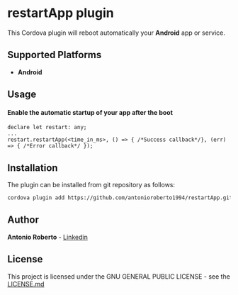 # restartApp plugin #
This Cordova plugin will reboot automatically your __Android__ app or service.

## Supported Platforms ##
- __Android__

## Usage ##

#### Enable the automatic startup of your app after the boot ####
```typecript
declare let restart: any;
...
restart.restartApp(<time_in_ms>, () => { /*Success callback*/}, (err) => { /*Error callback*/ });
```
## Installation ##
The plugin can be installed from git repository as follows:
```bash
cordova plugin add https://github.com/antonioroberto1994/restartApp.git
```

## Author

**Antonio Roberto** - [Linkedin](https://www.linkedin.com/in/antonio-roberto-1b288b120/)

## License

This project is licensed under the GNU GENERAL PUBLIC LICENSE - see the [LICENSE.md](https://github.com/antonioroberto1994/restartApp/blob/master/LICENSE.md)
